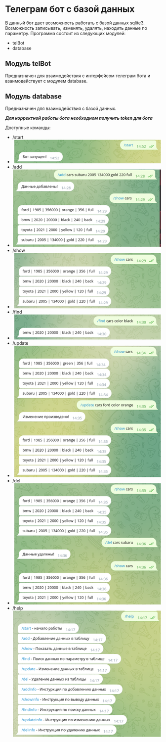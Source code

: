 # Телеграм бот с базой данных

В данный бот дает возможность работать с базой данных sqlite3. Возможность записывать, изменять, удалять, находить данные по параметру.
Программа состоит из следующих модулей:
* telBot
* database


## Модуль telBot
Предназначен для взаимодействия с интерфейсом телеграм бота и взаимодействует с модулем database.

## Модуль database
Предназначен для взаимодействия с базой данных.



  **_Для корректной работы бота необходиом получить token для бота_**

  Доступные команды:
  * /start
  * ![](start.png)
  * /add
  * ![](add.png)
  * /show
  * ![](show.png)
  * /find
  * ![](find.png)
  * /update
  *  ![](update.png)
  * /del
  *  ![](del.png)
  * /help
  ![](help.png)